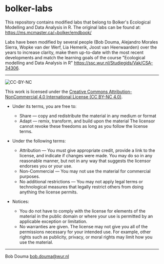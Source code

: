﻿# bolker-labs

This repository contains modified labs that belong to Bolker's Ecological Modelling and Data Analysis in R. The original labs can be found at:
https://ms.mcmaster.ca/~bolker/emdbook/


Labs have been modified by several people (Bob Douma, Alejandro Morales Sierra, Wopke van der Werf, Lia Hemerik, Joost van Heerwaarden) over the years to increase clarity, make them up-to-date with the most recent developments and match the learning goals of the course "Ecological modelling and Data Analysis in R" https://ssc.wur.nl/Studiegids/Vak/CSA-34306. 

----------------------------

![CC-BY-NC](https://i.creativecommons.org/l/by-nc/4.0/88x31.png)

This work is licensed under the [Creative Commons Attribution-NonCommercial 4.0 International License (CC BY-NC 4.0)](http://creativecommons.org/licenses/by-nc/4.0/).

- Under its terms, you are free to:
    - Share — copy and redistribute the material in any medium or format
    - Adapt — remix, transform, and build upon the material
  The licensor cannot revoke these freedoms as long as you follow the license terms.

- Under the following terms:
    - Attribution — You must give appropriate credit, provide a link to the license, and indicate if changes were made.
      You may do so in any reasonable manner, but not in any way that suggests the licensor endorses you or your use.
    - Non-Commercial — You may not use the material for commercial purposes.
    - No additional restrictions — You may not apply legal terms or technological measures that legally restrict others from doing anything the license permits.
- Notices:
    - You do not have to comply with the license for elements of the material in the public domain or where your use is permitted by an applicable exception or limitation.
    - No warranties are given. 
      The license may not give you all of the permissions necessary for your intended use.
      For example, other rights such as publicity, privacy, or moral rights may limit how you use the material.

----------------------------

Bob Douma
bob.douma@wur.nl
